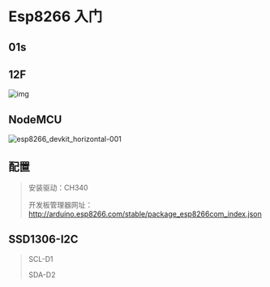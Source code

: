 <!--
title: 00-Esp8266入门
sort:
-->

# Esp8266 入门

## 01s

## 12F

![img](https://img2018.cnblogs.com/blog/1502586/201906/1502586-20190605075223754-2034335090.png)

## NodeMCU

![esp8266_devkit_horizontal-001](https://img-1257284600.cos.ap-beijing.myqcloud.com/2020/20201230180958.png)

## 配置

> 安装驱动：CH340
>
> 开发板管理器网址：http://arduino.esp8266.com/stable/package_esp8266com_index.json

## SSD1306-I2C

> SCL-D1
>
> SDA-D2
